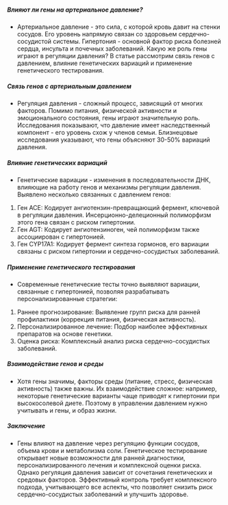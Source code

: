 ##### Влияют ли гены на артериальное давление?
* Артериальное давление - это сила, с которой кровь давит на стенки сосудов. Его уровень напрямую связан со здоровьем сердечно-сосудистой системы. Гипертония - основной фактор риска болезней сердца, инсульта и почечных заболеваний. Какую же роль гены играют в регуляции давления? В статье рассмотрим связь генов с давлением, влияние генетических вариаций и применение генетического тестирования.

##### Связь генов с артериальным давлением
* Регуляция давления - сложный процесс, зависящий от многих факторов. Помимо питания, физической активности и эмоционального состояния, гены играют значительную роль. Исследования показывают, что давление имеет наследственный компонент - его уровень схож у членов семьи. Близнецовые исследования указывают, что гены объясняют 30-50% вариаций давления.

##### Влияние генетических вариаций
* Генетические вариации - изменения в последовательности ДНК, влияющие на работу генов и механизмы регуляции давления. Выявлено несколько связанных с давлением генов:

1. Ген ACE: Кодирует ангиотензин-превращающий фермент, ключевой в регуляции давления. Инсерционно-делеционный полиморфизм этого гена связан с риском гипертонии.
2. Ген AGT: Кодирует ангиотензиноген, чей полиморфизм также ассоциирован с гипертонией.
3. Ген CYP17A1: Кодирует фермент синтеза гормонов, его вариации связаны с риском гипертонии и сердечно-сосудистых заболеваний.

##### Применение генетического тестирования
* Современные генетические тесты точно выявляют вариации, связанные с гипертонией, позволяя разрабатывать персонализированные стратегии:

1. Раннее прогнозирование: Выявление групп риска для ранней профилактики (коррекция питания, физическая активность).
2. Персонализированное лечение: Подбор наиболее эффективных препаратов на основе генетики.
3. Оценка риска: Комплексный анализ риска сердечно-сосудистых заболеваний.

##### Взаимодействие генов и среды
* Хотя гены значимы, факторы среды (питание, стресс, физическая активность) также важны. Их взаимодействие сложное: например, некоторые генетические варианты чаще приводят к гипертонии при высокосолевой диете. Поэтому в управлении давлением нужно учитывать и гены, и образ жизни.

##### Заключение
* Гены влияют на давление через регуляцию функции сосудов, объема крови и метаболизма соли. Генетическое тестирование открывает новые возможности для ранней диагностики, персонализированного лечения и комплексной оценки риска. Однако регуляция давления зависит от сочетания генетических и средовых факторов. Эффективный контроль требует комплексного подхода, учитывающего все аспекты, что позволяет снизить риск сердечно-сосудистых заболеваний и улучшить здоровье.